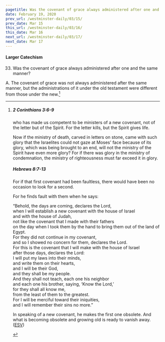 ```yaml
---
pagetitle: Was the covenant of grace always administered after one and the same manner?
date: February 19, 2020
prev_url: /westminster-daily/03/15/
prev_date: Mar 15
this_url: /westminster-daily/03/16/
this_date: Mar 16
next_url: /westminster-daily/03/17/
next_date: Mar 17
---
```


#### Larger Catechism

33. Was the covenant of grace always administered after one and the same manner?

A. The covenant of grace was not always administered after the same manner, but the administrations of it under the old testament were different from those under the new.[^fnref:wlc1]


[^fnref:wlc1]: <div class="esv"><h5>2 Corinthians 3:6-9</h5> <div class="esv-text"><p id="p47003006.01-1">who has made us competent to be ministers of a new covenant, not of the letter but of the Spirit. For the letter kills, but the Spirit gives life.</p>  <p id="p47003007.01-1">Now if the ministry of death, carved in letters on stone, came with such glory that the Israelites could not gaze at Moses' face because of its glory, which was being brought to an end, will not the ministry of the Spirit have even more glory? For if there was glory in the ministry of condemnation, the ministry of righteousness must far exceed it in glory.</p> </div><h5>Hebrews 8:7-13</h5> <div class="esv-text"><p id="p58008007.01-2">For if that first covenant had been faultless, there would have been no occasion to look for a second.</p>  <p id="p58008008.01-2">For he finds fault with them when he says:</p> <div class="block-indent"> <p class="line-group" id="p58008008.10-2">&#8220;Behold, the days are coming, declares the Lord,<br /> <span class="indent"></span>when I will establish a new covenant with the house of Israel<br /> <span class="indent"></span>and with the house of Judah,<br />  not like the covenant that I made with their fathers<br /> <span class="indent"></span>on the day when I took them by the hand to bring them out of the land of Egypt.<br /> For they did not continue in my covenant,<br /> <span class="indent"></span>and so I showed no concern for them, declares the Lord.<br />  For this is the covenant that I will make with the house of Israel<br /> <span class="indent"></span>after those days, declares the Lord:<br /> I will put my laws into their minds,<br /> <span class="indent"></span>and write them on their hearts,<br /> and I will be their God,<br /> <span class="indent"></span>and they shall be my people.<br />  And they shall not teach, each one his neighbor<br /> <span class="indent"></span>and each one his brother, saying, &#8216;Know the Lord,&#8217;<br /> for they shall all know me,<br /> <span class="indent"></span>from the least of them to the greatest.<br />  For I will be merciful toward their iniquities,<br /> <span class="indent"></span>and I will remember their sins no more.&#8221;</p> </div>  <p class="same-paragraph" id="p58008013.01-2">In speaking of a new covenant, he makes the first one obsolete. And what is becoming obsolete and growing old is ready to vanish away.  (<a href="http://www.esv.org" class="copyright">ESV</a>)</p> </div> </div>

